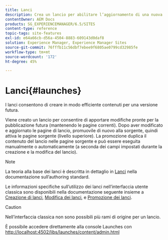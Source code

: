 ```yaml
---
title: Lanci
description: Crea un lancio per abilitare l’aggiornamento di una nuova versione delle pagine web esistenti per l’attivazione futura. Quando crei un lancio, specifichi un titolo e la pagina sorgente.
contentOwner: AEM Docs
products: SG_EXPERIENCEMANAGER/6.5/SITES
content-type: reference
topic-tags: site-features
exl-id: e64a66cb-d56a-4504-8883-609143d0daf8
solution: Experience Manager, Experience Manager Sites
source-git-commit: 76fffb11c56dbf7ebee9f6805ae0799cd32985fe
workflow-type: tm+mt
source-wordcount: '172'
ht-degree: 45%

---
```


# Lanci{#launches}

I lanci consentono di creare in modo efficiente contenuti per una versione futura.

Viene creato un lancio per consentire di apportare modifiche pronte per la pubblicazione futura (mantenendo le pagine correnti). Dopo aver modificato e aggiornato le pagine di lancio, promuovile di nuovo alla sorgente, quindi attiva le pagine sorgente (livello superiore). La promozione duplica il contenuto del lancio nelle pagine sorgente e può essere eseguita manualmente o automaticamente (a seconda dei campi impostati durante la creazione e la modifica del lancio).

>[!NOTE]
>
>La teoria alla base dei lanci è descritta in dettaglio in [Lanci](/help/sites-authoring/launches.md) nella documentazione sull’authoring standard.
>
>Le informazioni specifiche sull’utilizzo dei lanci nell’interfaccia utente classica sono disponibili nella documentazione seguente insieme a [Creazione di lanci](/help/sites-classic-ui-authoring/classic-launches-creating.md), [Modifica dei lanci](/help/sites-classic-ui-authoring/classic-launches-editing.md), e [Promozione dei lanci](/help/sites-classic-ui-authoring/classic-launches-promoting.md).

>[!CAUTION]
>
>Nell’interfaccia classica non sono possibili più rami di origine per un lancio.

È possibile accedere direttamente alla console Launches con [http://localhost:4502/libs/launches/content/admin.html](http://localhost:4502/libs/launches/content/admin.html)
